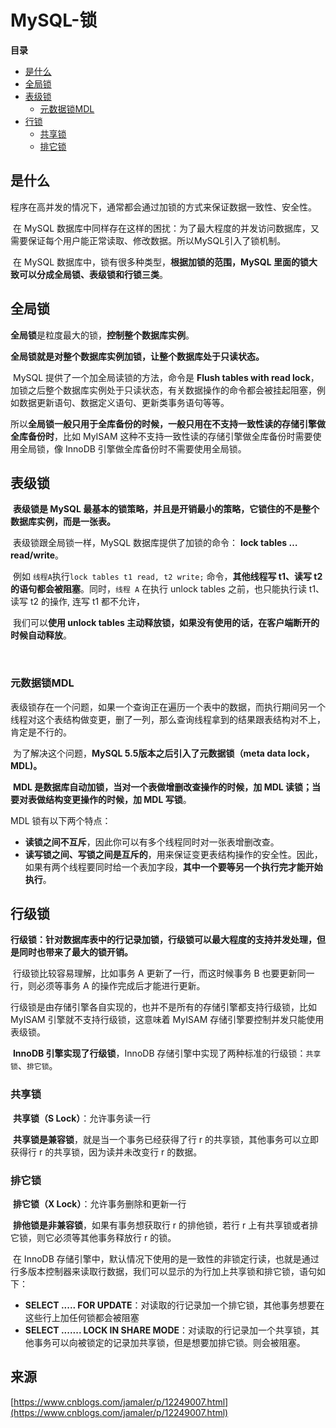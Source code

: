 # MySQL-锁

**目录**

- [是什么](#是什么)
- [全局锁](#全局锁)
- [表级锁](#表级锁)
  - [元数据锁MDL](#元数据锁MDL)
- [行锁](#行锁)
  - [共享锁](#共享锁)
  - [排它锁](#排它锁)



## 是什么

​		程序在高并发的情况下，通常都会通过加锁的方式来保证数据一致性、安全性。

​		在 MySQL 数据库中同样存在这样的困扰：为了最大程度的并发访问数据库，又需要保证每个用户能正常读取、修改数据。所以MySQL引入了锁机制。

​		在 MySQL 数据库中，锁有很多种类型，**根据加锁的范围，MySQL 里面的锁大致可以分成全局锁、表级锁和行锁三类**。





## 全局锁

​		**全局锁**是粒度最大的锁，**控制整个数据库实例**。

​		**全局锁就是对整个数据库实例加锁，让整个数据库处于只读状态。**

​		MySQL 提供了一个加全局读锁的方法，命令是 **Flush tables with read lock**，加锁之后整个数据库实例处于只读状态，有关数据操作的命令都会被挂起阻塞，例如数据更新语句、数据定义语句、更新类事务语句等等。

​		所以**全局锁一般只用于全库备份的时候，一般只用在不支持一致性读的存储引擎做全库备份时**，比如 MyISAM 这种不支持一致性读的存储引擎做全库备份时需要使用全局锁，像 InnoDB 引擎做全库备份时不需要使用全局锁。





## 表级锁

​		**表级锁是 MySQL 最基本的锁策略，并且是开销最小的策略，它锁住的不是整个数据库实例，而是一张表。**

​		表级锁跟全局锁一样，MySQL 数据库提供了加锁的命令： **lock tables … read/write**。

​		例如 `线程A`执行`lock tables t1 read, t2 write;` 命令，**其他线程写 t1、读写 t2 的语句都会被阻塞**。同时，`线程 A` 在执行 unlock tables 之前，也只能执行读 t1、读写 t2 的操作, 连写 t1 都不允许，

​		我们可以**使用 unlock tables 主动释放锁，如果没有使用的话，在客户端断开的时候自动释放**。

​		

### 元数据锁MDL

​		表级锁存在一个问题，如果一个查询正在遍历一个表中的数据，而执行期间另一个线程对这个表结构做变更，删了一列，那么查询线程拿到的结果跟表结构对不上，肯定是不行的。

​		为了解决这个问题，**MySQL 5.5版本之后引入了元数据锁（meta data lock，MDL)。**

​		**MDL 是数据库自动加锁，当对一个表做增删改查操作的时候，加 MDL 读锁；当要对表做结构变更操作的时候，加 MDL 写锁**。

MDL 锁有以下两个特点：

- **读锁之间不互斥**，因此你可以有多个线程同时对一张表增删改查。
- **读写锁之间、写锁之间是互斥的**，用来保证变更表结构操作的安全性。因此，如果有两个线程要同时给一个表加字段，**其中一个要等另一个执行完才能开始执行**。





## 行级锁

​		**行级锁：针对数据库表中的行记录加锁，行级锁可以最大程度的支持并发处理，但是同时也带来了最大的锁开销。**

​		行级锁比较容易理解，比如事务 A 更新了一行，而这时候事务 B 也要更新同一行，则必须等事务 A 的操作完成后才能进行更新。

​		行级锁是由存储引擎各自实现的，也并不是所有的存储引擎都支持行级锁，比如 MyISAM 引擎就不支持行级锁，这意味着 MyISAM 存储引擎要控制并发只能使用表级锁。

​		**InnoDB 引擎实现了行级锁**，InnoDB 存储引擎中实现了两种标准的行级锁：`共享锁`、`排它锁`。



### 共享锁

​		**共享锁（S Lock）**：允许事务读一行

​		**共享锁是兼容锁**，就是当一个事务已经获得了行 r 的共享锁，其他事务可以立即获得行 r 的共享锁，因为读并未改变行 r 的数据。



### 排它锁

​		**排它锁（X Lock）**：允许事务删除和更新一行

​		**排他锁是非兼容锁**，如果有事务想获取行 r 的排他锁，若行 r 上有共享锁或者排它锁，则它必须等其他事务释放行 r 的锁。



​		在 InnoDB 存储引擎中，默认情况下使用的是一致性的非锁定行读，也就是通过行多版本控制器来读取行数据，我们可以显示的为行加上共享锁和排它锁，语句如下：

- **SELECT ..... FOR UPDATE**：对读取的行记录加一个排它锁，其他事务想要在这些行上加任何锁都会被阻塞
- **SELECT ....... LOCK IN SHARE MODE**：对读取的行记录加一个共享锁，其他事务可以向被锁定的记录加共享锁，但是想要加排它锁。则会被阻塞。





## 来源

[https://www.cnblogs.com/jamaler/p/12249007.html](https://www.cnblogs.com/jamaler/p/12249007.html)